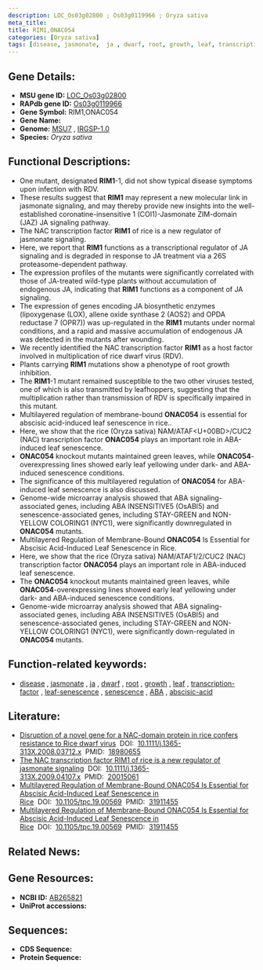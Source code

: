 ```yaml
---
description: LOC_Os03g02800 ; Os03g0119966 ; Oryza sativa
meta_title:
title: RIM1,ONAC054
categories: [Oryza sativa]
tags: [disease, jasmonate,  ja , dwarf, root, growth, leaf, transcription factor, leaf senescence, senescence,  ABA , abscisic acid, ABA]
---
```


## Gene Details:
- **MSU gene ID:** [LOC_Os03g02800](http://rice.uga.edu/cgi-bin/ORF_infopage.cgi?orf=LOC_Os03g02800)  
- **RAPdb gene ID:** [Os03g0119966](https://rapdb.dna.affrc.go.jp/locus/?name=Os03g0119966)  
- **Gene Symbol:** RIM1,ONAC054
- **Gene Name:**
- **Genome:**  [MSU7](http://rice.uga.edu/)&nbsp;,&nbsp;[IRGSP-1.0](https://rapdb.dna.affrc.go.jp/download/irgsp1.html)
- **Species:** *Oryza sativa*

## Functional Descriptions:
   - One mutant, designated **RIM1**-1, did not show typical disease symptoms upon infection with RDV.
   - These results suggest that **RIM1** may represent a new molecular link in jasmonate signaling, and may thereby provide new insights into the well-established coronatine-insensitive 1 (COI1)-Jasmonate ZIM-domain (JAZ) JA signaling pathway.
   - The NAC transcription factor **RIM1** of rice is a new regulator of jasmonate signaling.
   - Here, we report that **RIM1** functions as a transcriptional regulator of JA signaling and is degraded in response to JA treatment via a 26S proteasome-dependent pathway.
   - The expression profiles of the mutants were significantly correlated with those of JA-treated wild-type plants without accumulation of endogenous JA, indicating that **RIM1** functions as a component of JA signaling.
   - The expression of genes encoding JA biosynthetic enzymes (lipoxygenase (LOX), allene oxide synthase 2 (AOS2) and OPDA reductase 7 (OPR7)) was up-regulated in the **RIM1** mutants under normal conditions, and a rapid and massive accumulation of endogenous JA was detected in the mutants after wounding.
   - We recently identified the NAC transcription factor **RIM1** as a host factor involved in multiplication of rice dwarf virus (RDV).
   - Plants carrying **RIM1** mutations show a phenotype of root growth inhibition.
   - The **RIM1**-1 mutant remained susceptible to the two other viruses tested, one of which is also transmitted by leafhoppers, suggesting that the multiplication rather than transmission of RDV is specifically impaired in this mutant.
   - Multilayered regulation of membrane-bound **ONAC054** is essential for abscisic acid-induced leaf senescence in rice..
   - Here, we show that the rice (Oryza sativa) NAM/ATAF<U+00BD>/CUC2 (NAC) transcription factor **ONAC054** plays an important role in ABA-induced leaf senescence.
   - **ONAC054** knockout mutants maintained green leaves, while **ONAC054**-overexpressing lines showed early leaf yellowing under dark- and ABA-induced senescence conditions.
   - The significance of this multilayered regulation of **ONAC054** for ABA-induced leaf senescence is also discussed.
   - Genome-wide microarray analysis showed that ABA signaling-associated genes, including ABA INSENSITIVE5 (OsABI5) and senescence-associated genes, including STAY-GREEN and NON-YELLOW COLORING1 (NYC1), were significantly downregulated in **ONAC054** mutants.
   - Multilayered Regulation of Membrane-Bound **ONAC054** Is Essential for Abscisic Acid-Induced Leaf Senescence in Rice.
   - Here, we show that the rice (Oryza sativa) NAM/ATAF1/2/CUC2 (NAC) transcription factor **ONAC054** plays an important role in ABA-induced leaf senescence.
   - The **ONAC054** knockout mutants maintained green leaves, while **ONAC054**-overexpressing lines showed early leaf yellowing under dark- and ABA-induced senescence conditions.
   - Genome-wide microarray analysis showed that ABA signaling-associated genes, including ABA INSENSITIVE5 (OsABI5) and senescence-associated genes, including STAY-GREEN and NON-YELLOW COLORING1 (NYC1), were significantly down-regulated in **ONAC054** mutants.

## Function-related keywords:
   - [disease](/tags/disease/)&nbsp;,&nbsp;[jasmonate](/tags/jasmonate/)&nbsp;,&nbsp;[ja](/tags/ja/)&nbsp;,&nbsp;[dwarf](/tags/dwarf/)&nbsp;,&nbsp;[root](/tags/root/)&nbsp;,&nbsp;[growth](/tags/growth/)&nbsp;,&nbsp;[leaf](/tags/leaf/)&nbsp;,&nbsp;[transcription-factor](/tags/transcription-factor/)&nbsp;,&nbsp;[leaf-senescence](/tags/leaf-senescence/)&nbsp;,&nbsp;[senescence](/tags/senescence/)&nbsp;,&nbsp;[ABA](/tags/ABA/)&nbsp;,&nbsp;[abscisic-acid](/tags/abscisic-acid/)

## Literature:
   - [Disruption of a novel gene for a NAC-domain protein in rice confers resistance to Rice dwarf virus](https://www.doi.org/10.1111/j.1365-313X.2008.03712.x)&nbsp;&nbsp;DOI:&nbsp;&nbsp;[10.1111/j.1365-313X.2008.03712.x](https://www.doi.org/10.1111/j.1365-313X.2008.03712.x)&nbsp;&nbsp;PMID:&nbsp;&nbsp;[18980655](https://pubmed.ncbi.nlm.nih.gov/18980655/)
   - [The NAC transcription factor RIM1 of rice is a new regulator of jasmonate signaling](https://www.doi.org/10.1111/j.1365-313X.2009.04107.x)&nbsp;&nbsp;DOI:&nbsp;&nbsp;[10.1111/j.1365-313X.2009.04107.x](https://www.doi.org/10.1111/j.1365-313X.2009.04107.x)&nbsp;&nbsp;PMID:&nbsp;&nbsp;[20015061](https://pubmed.ncbi.nlm.nih.gov/20015061/)
   - [Multilayered Regulation of Membrane-Bound ONAC054 Is Essential for Abscisic Acid-Induced Leaf Senescence in Rice](https://www.doi.org/10.1105/tpc.19.00569)&nbsp;&nbsp;DOI:&nbsp;&nbsp;[10.1105/tpc.19.00569](https://www.doi.org/10.1105/tpc.19.00569)&nbsp;&nbsp;PMID:&nbsp;&nbsp;[31911455](https://pubmed.ncbi.nlm.nih.gov/31911455/)
   - [Multilayered Regulation of Membrane-Bound ONAC054 Is Essential for Abscisic Acid-Induced Leaf Senescence in Rice](https://www.doi.org/10.1105/tpc.19.00569)&nbsp;&nbsp;DOI:&nbsp;&nbsp;[10.1105/tpc.19.00569](https://www.doi.org/10.1105/tpc.19.00569)&nbsp;&nbsp;PMID:&nbsp;&nbsp;[31911455](https://pubmed.ncbi.nlm.nih.gov/31911455/)

## Related News:

## Gene Resources:
- **NCBI ID:**  [AB265821](http://www.ncbi.nlm.nih.gov/nuccore/AB265821)
- **UniProt accessions:** [](https://www.uniprot.org/uniprotkb//entry)

## Sequences:
- **CDS Sequence:**
- **Protein Sequence:**
